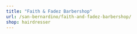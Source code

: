 ```yaml
---
title: "Faith & Fadez Barbershop"
url: /san-bernardino/faith-and-fadez-barbershop/
shop: hairdresser
---
```

